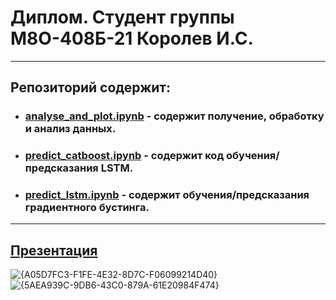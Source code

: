 # Диплом. Студент группы М8О-408Б-21 Королев И.С.

---

## Репозиторий содержит:
- ### [analyse_and_plot.ipynb](https://github.com/Kiyoakiii/diploma/blob/main/analyse_and_plot.ipynb) - содержит получение, обработку и анализ данных.
- ### [predict_catboost.ipynb](https://github.com/Kiyoakiii/diploma/blob/main/predict_catboost.ipynb) - содержит код обучения/предсказания LSTM.
- ### [predict_lstm.ipynb](https://github.com/Kiyoakiii/diploma/blob/main/predict_lstm.ipynb) - содержит обучения/предсказания градиентного бустинга.

---
## [Презентация](https://docs.google.com/presentation/d/1cNBOWsJw1vAuKXrccdESFIB9wxm3yT7tyM7DgxZzzxI/edit?usp=sharing)


![{A05D7FC3-F1FE-4E32-8D7C-F06099214D40}](https://github.com/user-attachments/assets/d8a90c39-b5d2-4cbc-af84-ab56a62b27e5)
![{5AEA939C-9DB6-43C0-879A-61E20984F474}](https://github.com/user-attachments/assets/2c21a202-4c09-44e9-a59a-84889b14fbc6)

